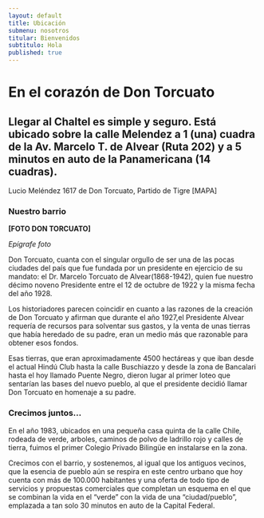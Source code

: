 ```yaml
---
layout: default
title: Ubicación
submenu: nosotros
titular: Bienvenidos
subtitulo: Hola
published: true
---
```


# En el corazón de Don Torcuato
 
## Llegar al Chaltel es simple y seguro. Está ubicado sobre la calle Melendez a 1 (una) cuadra de la Av. Marcelo T. de Alvear (Ruta 202) y a 5 minutos en auto de la Panamericana (14 cuadras).  


Lucio Meléndez 1617 de Don Torcuato, Partido de Tigre
[MAPA]


### Nuestro barrio

**[FOTO DON TORCUATO]**

*Epígrafe foto*

Don Torcuato, cuanta con el singular orgullo de ser una de las pocas ciudades del país que fue fundada por un presidente en ejercicio de su mandato: el Dr. Marcelo Torcuato de Alvear(1868-1942), quien fue nuestro décimo noveno Presidente  entre el 12 de octubre de 1922 y la misma fecha del año 1928.

Los historiadores parecen coincidir en cuanto a las razones de la creación de Don Torcuato y afirman que durante el  año 1927,el Presidente Alvear requería de recursos para solventar sus gastos, y la venta de unas tierras que había heredado de su padre, eran un medio más que razonable para obtener esos fondos. 

Esas tierras, que eran aproximadamente 4500 hectáreas y que iban desde el actual Hindú Club hasta la calle Buschiazzo y desde la zona de Bancalari hasta el hoy llamado Puente Negro,  dieron  lugar al primer loteo que sentarían las bases del nuevo pueblo, al que el presidente decidió llamar Don Torcuato en homenaje a su padre. 

### Crecimos juntos...
En el año 1983, ubicados en una pequeña casa quinta de la calle Chile, rodeada de verde, arboles, caminos de  polvo de ladrillo rojo y calles de tierra, fuimos el primer Colegio Privado Bilingüe en instalarse en la zona.

Crecimos con el barrio, y sostenemos, al igual que los antiguos vecinos, que la esencia de pueblo aún se respira en este centro urbano que hoy  cuenta con más de 100.000 habitantes y una oferta de todo tipo de servicios y propuestas comerciales que completan un esquema en el que se combinan la vida en el “verde” con la vida de una “ciudad/pueblo”, emplazada a tan solo 30 minutos en auto de la Capital Federal.